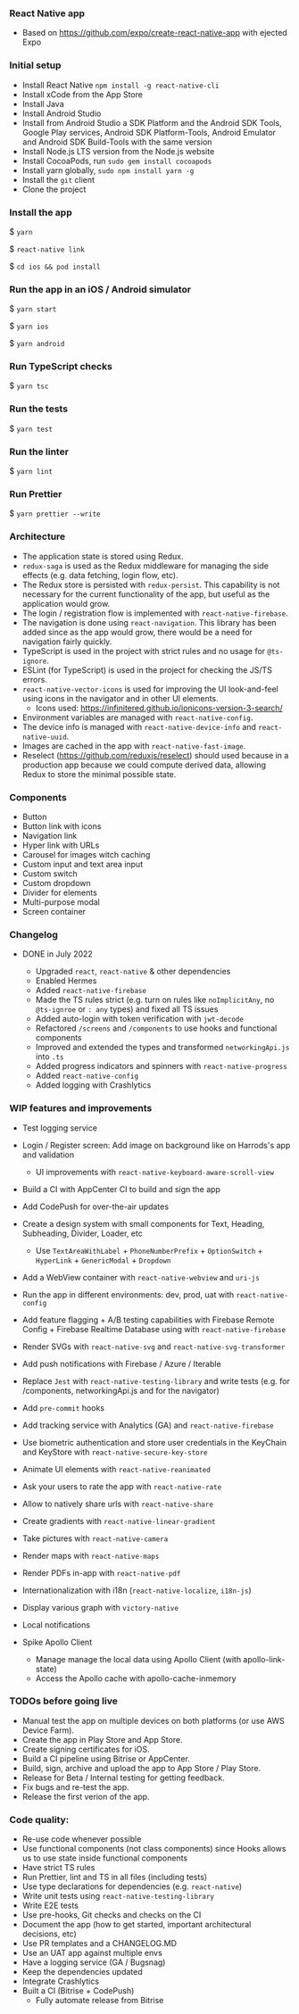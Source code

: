 ### React Native app

- Based on https://github.com/expo/create-react-native-app with ejected Expo

### Initial setup

- Install React Native `npm install -g react-native-cli`
- Install xCode from the App Store
- Install Java
- Install Android Studio
- Install from Android Studio a SDK Platform and the Android SDK Tools, Google Play services, Android SDK Platform-Tools, Android Emulator and Android SDK Build-Tools with the same version
- Install Node.js LTS version from the Node.js website
- Install CocoaPods, run `sudo gem install cocoapods`
- Install yarn globally, `sudo npm install yarn -g`
- Install the `git` client
- Clone the project

### Install the app

$ `yarn`

$ `react-native link`

$ `cd ios && pod install`

### Run the app in an iOS / Android simulator

$ `yarn start`

$ `yarn ios`

$ `yarn android`

### Run TypeScript checks

$ `yarn tsc`

### Run the tests

$ `yarn test`

### Run the linter

$ `yarn lint`

### Run Prettier

$ `yarn prettier --write`

### Architecture

- The application state is stored using Redux.
- `redux-saga` is used as the Redux middleware for managing the side effects (e.g. data fetching, login flow, etc).
- The Redux store is persisted with `redux-persist`. This capability is not necessary for the current functionality of the app, but useful as the application would grow.
- The login / registration flow is implemented with `react-native-firebase`.
- The navigation is done using `react-navigation`. This library has been added since as the app would grow, there would be a need for navigation fairly quickly.
- TypeScript is used in the project with strict rules and no usage for `@ts-ignore`.
- ESLint (for TypeScript) is used in the project for checking the JS/TS errors.
- `react-native-vector-icons` is used for improving the UI look-and-feel using icons in the navigator and in other UI elements.
  - Icons used: https://infinitered.github.io/ionicons-version-3-search/
- Environment variables are managed with `react-native-config`.
- The device info is managed with `react-native-device-info` and `react-native-uuid`.
- Images are cached in the app with `react-native-fast-image`.
- Reselect (https://github.com/reduxjs/reselect) should used because in a production app because we could compute derived data, allowing Redux to store the minimal possible state.

### Components

- Button
- Button link with icons
- Navigation link
- Hyper link with URLs
- Carousel for images witch caching
- Custom input and text area input
- Custom switch
- Custom dropdown
- Divider for elements
- Multi-purpose modal
- Screen container

### Changelog

- DONE in July 2022

  - Upgraded `react`, `react-native` & other dependencies
  - Enabled Hermes
  - Added `react-native-firebase`
  - Made the TS rules strict (e.g. turn on rules like `noImplicitAny`, no `@ts-ignroe` or `: any` types) and fixed all TS issues
  - Added auto-login with token verification with `jwt-decode`
  - Refactored `/screens` and `/components` to use hooks and functional components
  - Improved and extended the types and transformed `networkingApi.js` into `.ts`
  - Added progress indicators and spinners with `react-native-progress`
  - Added `react-native-config`
  - Added logging with Crashlytics

### WIP features and improvements

- Test logging service
- Login / Register screen: Add image on background like on Harrods's app and validation
  - UI improvements with `react-native-keyboard-aware-scroll-view`
- Build a CI with AppCenter CI to build and sign the app
- Add CodePush for over-the-air updates
- Create a design system with small components for Text, Heading, Subheading, Divider, Loader, etc
  - Use `TextAreaWithLabel` + `PhoneNumberPrefix` + `OptionSwitch` + `HyperLink` + `GenericModal` + `Dropdown`
- Add a WebView container with `react-native-webview` and `uri-js`
- Run the app in different environments: dev, prod, uat with `react-native-config`
- Add feature flagging + A/B testing capabilities with Firebase Remote Config + Firebase Realtime Database using with `react-native-firebase`
- Render SVGs with `react-native-svg` and `react-native-svg-transformer`
- Add push notifications with Firebase / Azure / Iterable
- Replace `Jest` with `react-native-testing-library` and write tests (e.g. for /components, networkingApi.js and for the navigator)
- Add `pre-commit` hooks
- Add tracking service with Analytics (GA) and `react-native-firebase`

- Use biometric authentication and store user credentials in the KeyChain and KeyStore with `react-native-secure-key-store`
- Animate UI elements with `react-native-reanimated`
- Ask your users to rate the app with `react-native-rate`
- Allow to natively share urls with `react-native-share`
- Create gradients with `react-native-linear-gradient`
- Take pictures with `react-native-camera`
- Render maps with `react-native-maps`
- Render PDFs in-app with `react-native-pdf`
- Internationalization with i18n (`react-native-localize`, `i18n-js`)
- Display various graph with `victory-native`
- Local notifications
- Spike Apollo Client
  - Manage manage the local data using Apollo Client (with apollo-link-state)
  - Access the Apollo cache with apollo-cache-inmemory

### TODOs before going live

- Manual test the app on multiple devices on both platforms (or use AWS Device Farm).
- Create the app in Play Store and App Store.
- Create signing certificates for iOS.
- Build a CI pipeline using Bitrise or AppCenter.
- Build, sign, archive and upload the app to App Store / Play Store.
- Release for Beta / Internal testing for getting feedback.
- Fix bugs and re-test the app.
- Release the first verion of the app.

### Code quality:

- Re-use code whenever possible
- Use functional components (not class components) since Hooks allows us to use state inside functional components
- Have strict TS rules
- Run Prettier, lint and TS in all files (including tests)
- Use type declarations for dependencies (e.g. `react-native`)
- Write unit tests using `react-native-testing-library`
- Write E2E tests
- Use pre-hooks, Git checks and checks on the CI
- Document the app (how to get started, important architectural decisions, etc)
- Use PR templates and a CHANGELOG.MD
- Use an UAT app against multiple envs
- Have a logging service (GA / Bugsnag)
- Keep the dependencies updated
- Integrate Crashlytics
- Built a CI (Bitrise + CodePush)
  - Fully automate release from Bitrise
